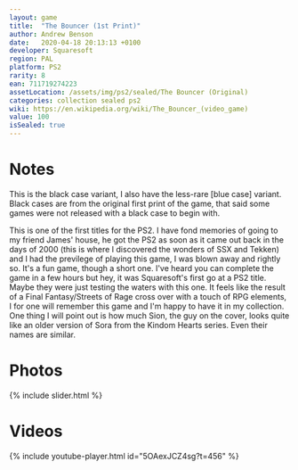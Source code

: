 ```yaml
---
layout: game
title:  "The Bouncer (1st Print)"
author: Andrew Benson
date:   2020-04-18 20:13:13 +0100
developer: Squaresoft
region: PAL
platform: PS2
rarity: 8
ean: 711719274223
assetLocation: /assets/img/ps2/sealed/The Bouncer (Original)
categories: collection sealed ps2
wiki: https://en.wikipedia.org/wiki/The_Bouncer_(video_game)
value: 100
isSealed: true
---
```


# Notes

This is the black case variant, I also have the less-rare [blue case] variant. Black cases are from the original first print of the game, that said some games were not released with a black case to begin with.

This is one of the first titles for the PS2. I have fond memories of going to my friend James' house, he got the PS2 as soon as it came out back in the days of 2000 (this is where I discovered the wonders of SSX and Tekken) and I had the previlege of playing this game, I was blown away and rightly so. It's a fun game, though a short one. I've heard you can complete the game in a few hours but hey, it was Squaresoft's first go at a PS2 title. Maybe they were just testing the waters with this one. It feels like the result of a Final Fantasy/Streets of Rage cross over with a touch of RPG elements, I for one will remember this game and I'm happy to have it in my collection. One thing I will point out is how much Sion, the guy on the cover, looks quite like an older version of Sora from the Kindom Hearts series. Even their names are similar. 

# Photos

{% include slider.html %}

# Videos
{% include youtube-player.html id="5OAexJCZ4sg?t=456" %}

